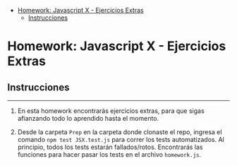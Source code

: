 - [Homework: Javascript X - Ejercicios Extras](#homework-javascript-x---ejercicios-extras)
  - [Instrucciones](#instrucciones)


# Homework: Javascript X - Ejercicios Extras

## Instrucciones

---

1. En esta homework encontrarás ejercicios extras, para que sigas afianzando todo lo aprendido hasta el momento.

2. Desde la carpeta `Prep` en la carpeta donde clonaste el repo, ingresa el comando `npm test JSX.test.js` para correr los tests automatizados. Al principio, todos los tests estarán fallados/rotos. Encontrarás las funciones para hacer pasar los tests en el archivo `homework.js`.
